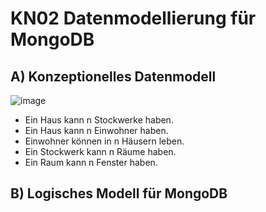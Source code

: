 # KN02 Datenmodellierung für MongoDB

## A) Konzeptionelles Datenmodell

![image](https://github.com/user-attachments/assets/78c45f1d-994d-42b6-9286-8cf4cf326951)

- Ein Haus kann n Stockwerke haben.
- Ein Haus kann n Einwohner haben.
- Einwohner können in n Häusern leben.
- Ein Stockwerk kann n Räume haben.
- Ein Raum kann n Fenster haben.

## B) Logisches Modell für MongoDB

